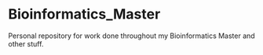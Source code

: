 # Bioinformatics_Master
Personal repository for work done throughout my Bioinformatics Master and other stuff.
